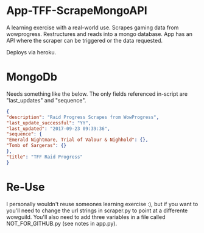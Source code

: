 # App-TFF-ScrapeMongoAPI

A learning exercise with a real-world use. Scrapes gaming data from wowprogress. Restructures and reads into a mongo database. App has an API where the scraper can be triggered or the data requested.

Deploys via heroku.


# MongoDb

Needs something like the below. The only fields referenced in-script are "last_updates" and "sequence".

```json
{
"description": "Raid Progress Scrapes from WowProgress",
"last_update_successful": "YY",
"last_updated": "2017-09-23 09:39:36",
"sequence": {
"Emerald Nightmare, Trial of Valour & Nighhold": {},
"Tomb of Sargeras": {}
},
"title": "TFF Raid Progress"
}

```

# Re-Use

I personally wouldn't reuse someones learning exercise :), but if you want to you'll need to change the url strings in scraper.py to point at a differente wowguild. You'll also need to add three variables in a file called NOT_FOR_GITHUB.py (see notes in app.py).
